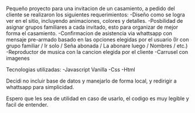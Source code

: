 Pequeño proyecto para una invitacion de un casamiento, a pedido del cliente se realizaron los siguientes requerimientos:
-Diseño como se logra ver en el sitio, incluyendo animaciones, colores y detalles.
-Posbilidad de asignar grupos familiares a cada invitado, esto para organizar de mejor forma el casamiento.
-Confirmacion de asistencia via whattsapp con mensaje pre-armado basado en las opciones elegidas por el usuario (Ir con grupo familiar / Ir solo / Seña abonada / La abonare luego / Nombres / etc.)
-Reproductor de musica con la cancion elegida por el cliente
-Carrusel con imagenes

Tecnologias utilizadas:
-Javascript Vanilla
-Css
-Html

Decidi no incluir base de datos y manejarlo de forma local, y redirigir a whattsapp para simplicidad.

Espero que les sea de utilidad en caso de usarlo, el codigo es muy legible y facil de entender.
